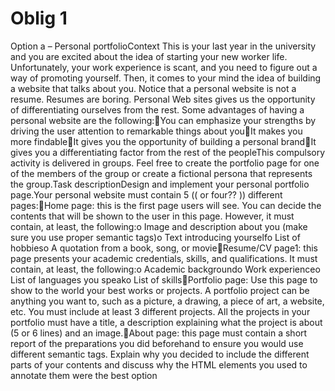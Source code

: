 # Oblig 1
Option a – Personal portfolioContext
This is your last year in the university and you are excited about the idea of starting your new worker life. Unfortunately, your work experience is scant, and you need to figure out a way of promoting yourself. Then, it comes to your mind the idea of building a website that talks about you. Notice that a personal website is not a resume. Resumes are boring. Personal Web sites gives us the opportunity of differentiating ourselves from the rest. Some advantages of having a personal website are the following:You can emphasize your strengths by driving the user attention to remarkable things about youIt makes you more findableIt gives you the opportunity of building a personal brandIt gives you a differentiating factor from the rest of the peopleThis compulsory activity is delivered in groups. Feel free to create the portfolio page for one of the members of the group or create a fictional persona that represents the group.Task descriptionDesign and implement your personal portfolio page.Your personal website must contain 5 (( or four?? )) different pages:Home page: this is the first page users will see. You can decide the contents that will be shown to the user in this page. However, it must contain, at least, the following:o    Image and description about you (make sure you use proper semantic tags)o    Text introducing yourselfo    List of hobbieso    A quotation from a book, song, or movieResume/CV page1: this page presents your academic credentials, skills, and qualifications. It must contain, at least, the following:o    Academic backgroundo    Work experienceo    List of languages you speako    List of skillsPortfolio page: Use this page to show to the world your best works or projects. A portfolio project can be anything you want to, such as a picture, a drawing, a piece of art, a website, etc. You must include at least 3 different projects. All the projects in your portfolio must have a title, a description explaining what the project is about (5 or 6 lines) and an image.About page: this page must contain a short report of the preparations you did beforehand to ensure you would use different semantic tags. Explain why you decided to include the different parts of your contents and discuss why the HTML elements you used to annotate them were the best option 

